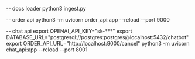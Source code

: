 -- docs loader
python3 ingest.py

-- order api
python3 -m uvicorn order_api:app --reload --port 9000

-- chat api
export OPENAI_API_KEY="sk-***"
export DATABASE_URL="postgresql://postgres:postgres@localhost:5432/chatbot"
export ORDER_API_URL="http://localhost:9000/cancel"
python3 -m uvicorn chat_api:app --reload --port 8001